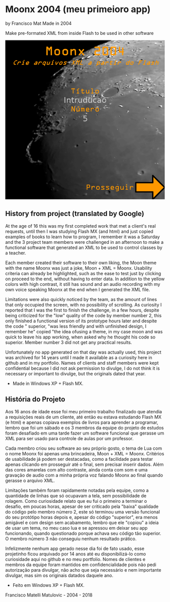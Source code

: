 # Moonx 2004 (meu primeioro app)
by Francisco Mat
Made in 2004

Make pre-formated XML from inside Flash to be used in other software

![Moonx 2004](2018-06-09-moonx-app.png)

## History from project (translated by Google)
At the age of 16 this was my first completed work that met a client's real requests, until then I was studying Flash MX (and html) and just copied examples of books to learn how to program, I remember it was a Saturday and the 3 project team members were challenged in an afternoon to make a functional software that generated an XML to be used to control classes by a teacher.

Each member created their software to their own liking, the Moon theme with the name Moonx was just a joke, Moon + XML = Moonx. Usability criteria can already be highlighted, such as the ease to test just by clicking on proceed to the end, without having to enter data. In addition to the yellow colors with high contrast, it still has sound and an audio recording with my own voice speaking Moonx at the end when I generated the XML file.

Limitations were also quickly noticed by the team, as the amount of lines that only occupied the screen, with no possibility of scrolling. As curiosity I reported that I was the first to finish the challenge, in a few hours, despite being criticized for the "low" quality of the code by member number 2, this only finished a functional version of its prototype hours later and despite the code " superior, "was less friendly and with unfinished design, I remember he" copied "the idea of ​​using a theme, in my case moon and was quick to leave his app working, when asked why he thought his code so superior. Member number 3 did not get any practical results.

Unfortunately no app generated on that day was actually used, this project was archived for 14 years until I made it available as a curiosity here in github and in my portfolio. Names of clients and staff members were kept confidential because I did not ask permission to divulge, I do not think it is necessary or important to divulge, but the originals dated that year.

* Made in Windows XP + Flash MX.

## História do Projeto

Aos 16 anos de idade esse foi meu primeiro trabalho finalizado que atendia a requisições reais de um cliente, até então eu estava estudando Flash MX (e html) e apenas copiava exemplos de livros para aprender a programar, lembro que foi um sábado e os 3 membros da equipe do projeto de estudos foram desafiado em uma tarde fazer um software funcional que gerasse um XML para ser usado para controle de aulas por um professor.

Cada membro criou seu software ao seu próprio gosto, o tema de Lua com o nome Moonx foi apenas uma brincadeira, Moon + XML = Moonx. Critérios de usabilidade já podem ser destacadas, como a facilidade para testar apenas clicando em prosseguir até o final, sem precisar inserir dados. Além das cores amarelas com alto contraste, ainda conta com som e uma gravação de audio com a minha própria voz falando Moonx ao final quando gerasse o arquivo XML.

Limitações também foram rapidamente notadas pela equipe, como a quantidade de linhas que só ocupavam a tela, sem possibilidade de rolagem. Como curiosidade relato que eu fui o  primeiro a terminar o desafio, em poucas horas, apesar de ser criticado pela "baixa" qualidade do  código pelo membro número 2, este só terminou uma versão funcional do seu protótipo horas depois e, apesar do código "superior", era menos amigável e com design sem acabamento, lembro que ele "copiou" a ideia de usar um tema, no meu caso lua e se apressou em deixar seu app funcionando, quando questionado porque achava seu código tão superior. O membro número 3 não conseguiu nenhum resultado prático.

Infelizmente nenhum app gerado nesse dia foi de fato usado, esse projetinho ficou arquivado por 14 anos até eu disponibilizá-lo como curiosidade aqui no github e no meu portfolio. Nomes de clientes e membros da equipe foram mantidos em confidencialidade pois não pedi autorização para divulgar, não acho que seja necessário e nem importante divulgar, mas sim os originais datados daquele ano.

* Feito em Windows XP + Flash MX.

Francisco Matelli Matulovic - 2004 - 2018